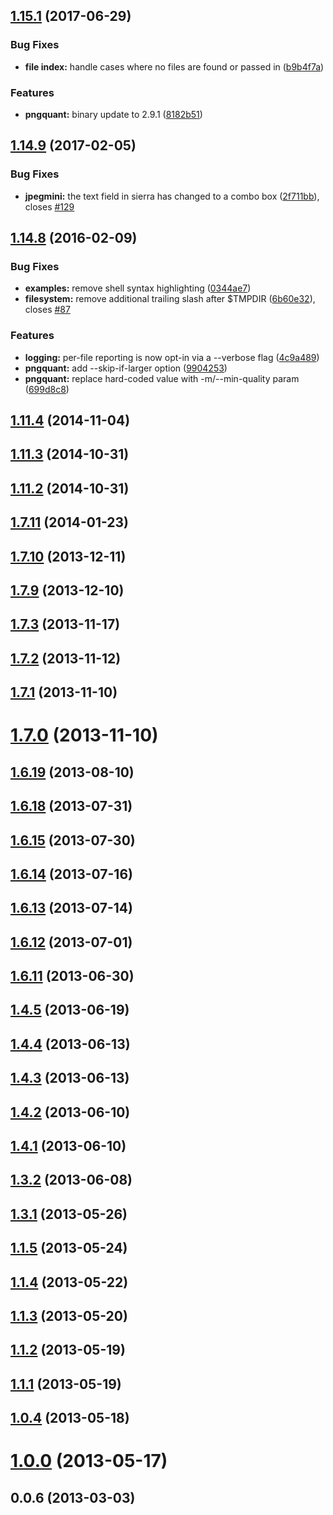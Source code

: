 <a name="1.15.1"></a>
## [1.15.1](https://github.com/JamieMason/ImageOptim-CLI/compare/1.14.9...v1.15.1) (2017-06-29)


### Bug Fixes

* **file index:** handle cases where no files are found or passed in ([b9b4f7a](https://github.com/JamieMason/ImageOptim-CLI/commit/b9b4f7a))


### Features

* **pngquant:** binary update to 2.9.1 ([8182b51](https://github.com/JamieMason/ImageOptim-CLI/commit/8182b51))



<a name="1.14.9"></a>
## [1.14.9](https://github.com/JamieMason/ImageOptim-CLI/compare/1.14.8...1.14.9) (2017-02-05)


### Bug Fixes

* **jpegmini:** the text field in sierra has changed to a combo box ([2f711bb](https://github.com/JamieMason/ImageOptim-CLI/commit/2f711bb)), closes [#129](https://github.com/JamieMason/ImageOptim-CLI/issues/129)



<a name="1.14.8"></a>
## [1.14.8](https://github.com/JamieMason/ImageOptim-CLI/compare/1.11.4...1.14.8) (2016-02-09)


### Bug Fixes

* **examples:** remove shell syntax highlighting ([0344ae7](https://github.com/JamieMason/ImageOptim-CLI/commit/0344ae7))
* **filesystem:** remove additional trailing slash after $TMPDIR ([6b60e32](https://github.com/JamieMason/ImageOptim-CLI/commit/6b60e32)), closes [#87](https://github.com/JamieMason/ImageOptim-CLI/issues/87)


### Features

* **logging:** per-file reporting is now opt-in via a --verbose flag ([4c9a489](https://github.com/JamieMason/ImageOptim-CLI/commit/4c9a489))
* **pngquant:** add --skip-if-larger option ([9904253](https://github.com/JamieMason/ImageOptim-CLI/commit/9904253))
* **pngquant:** replace hard-coded value with -m/--min-quality param ([699d8c8](https://github.com/JamieMason/ImageOptim-CLI/commit/699d8c8))



<a name="1.11.4"></a>
## [1.11.4](https://github.com/JamieMason/ImageOptim-CLI/compare/1.11.3...1.11.4) (2014-11-04)



<a name="1.11.3"></a>
## [1.11.3](https://github.com/JamieMason/ImageOptim-CLI/compare/1.11.2...1.11.3) (2014-10-31)



<a name="1.11.2"></a>
## [1.11.2](https://github.com/JamieMason/ImageOptim-CLI/compare/1.7.11...1.11.2) (2014-10-31)



<a name="1.7.11"></a>
## [1.7.11](https://github.com/JamieMason/ImageOptim-CLI/compare/1.7.10...1.7.11) (2014-01-23)



<a name="1.7.10"></a>
## [1.7.10](https://github.com/JamieMason/ImageOptim-CLI/compare/1.7.9...1.7.10) (2013-12-11)



<a name="1.7.9"></a>
## [1.7.9](https://github.com/JamieMason/ImageOptim-CLI/compare/1.7.3...1.7.9) (2013-12-10)



<a name="1.7.3"></a>
## [1.7.3](https://github.com/JamieMason/ImageOptim-CLI/compare/1.7.2...1.7.3) (2013-11-17)



<a name="1.7.2"></a>
## [1.7.2](https://github.com/JamieMason/ImageOptim-CLI/compare/1.7.1...1.7.2) (2013-11-12)



<a name="1.7.1"></a>
## [1.7.1](https://github.com/JamieMason/ImageOptim-CLI/compare/1.7.0...1.7.1) (2013-11-10)



<a name="1.7.0"></a>
# [1.7.0](https://github.com/JamieMason/ImageOptim-CLI/compare/1.6.19...1.7.0) (2013-11-10)



<a name="1.6.19"></a>
## [1.6.19](https://github.com/JamieMason/ImageOptim-CLI/compare/1.6.18...1.6.19) (2013-08-10)



<a name="1.6.18"></a>
## [1.6.18](https://github.com/JamieMason/ImageOptim-CLI/compare/1.6.15...1.6.18) (2013-07-31)



<a name="1.6.15"></a>
## [1.6.15](https://github.com/JamieMason/ImageOptim-CLI/compare/1.6.14...1.6.15) (2013-07-30)



<a name="1.6.14"></a>
## [1.6.14](https://github.com/JamieMason/ImageOptim-CLI/compare/1.6.13...1.6.14) (2013-07-16)



<a name="1.6.13"></a>
## [1.6.13](https://github.com/JamieMason/ImageOptim-CLI/compare/1.6.12...1.6.13) (2013-07-14)



<a name="1.6.12"></a>
## [1.6.12](https://github.com/JamieMason/ImageOptim-CLI/compare/1.6.11...1.6.12) (2013-07-01)



<a name="1.6.11"></a>
## [1.6.11](https://github.com/JamieMason/ImageOptim-CLI/compare/1.4.5...1.6.11) (2013-06-30)



<a name="1.4.5"></a>
## [1.4.5](https://github.com/JamieMason/ImageOptim-CLI/compare/1.4.4...1.4.5) (2013-06-19)



<a name="1.4.4"></a>
## [1.4.4](https://github.com/JamieMason/ImageOptim-CLI/compare/1.4.3...1.4.4) (2013-06-13)



<a name="1.4.3"></a>
## [1.4.3](https://github.com/JamieMason/ImageOptim-CLI/compare/1.4.2...1.4.3) (2013-06-13)



<a name="1.4.2"></a>
## [1.4.2](https://github.com/JamieMason/ImageOptim-CLI/compare/1.4.1...1.4.2) (2013-06-10)



<a name="1.4.1"></a>
## [1.4.1](https://github.com/JamieMason/ImageOptim-CLI/compare/1.3.2...1.4.1) (2013-06-10)



<a name="1.3.2"></a>
## [1.3.2](https://github.com/JamieMason/ImageOptim-CLI/compare/1.3.1...1.3.2) (2013-06-08)



<a name="1.3.1"></a>
## [1.3.1](https://github.com/JamieMason/ImageOptim-CLI/compare/1.1.5...1.3.1) (2013-05-26)



<a name="1.1.5"></a>
## [1.1.5](https://github.com/JamieMason/ImageOptim-CLI/compare/1.1.4...1.1.5) (2013-05-24)



<a name="1.1.4"></a>
## [1.1.4](https://github.com/JamieMason/ImageOptim-CLI/compare/1.1.3...1.1.4) (2013-05-22)



<a name="1.1.3"></a>
## [1.1.3](https://github.com/JamieMason/ImageOptim-CLI/compare/1.1.2...1.1.3) (2013-05-20)



<a name="1.1.2"></a>
## [1.1.2](https://github.com/JamieMason/ImageOptim-CLI/compare/1.1.1...1.1.2) (2013-05-19)



<a name="1.1.1"></a>
## [1.1.1](https://github.com/JamieMason/ImageOptim-CLI/compare/1.0.4...1.1.1) (2013-05-19)



<a name="1.0.4"></a>
## [1.0.4](https://github.com/JamieMason/ImageOptim-CLI/compare/1.0.0...1.0.4) (2013-05-18)



<a name="1.0.0"></a>
# [1.0.0](https://github.com/JamieMason/ImageOptim-CLI/compare/0.0.6...1.0.0) (2013-05-17)



<a name="0.0.6"></a>
## 0.0.6 (2013-03-03)



